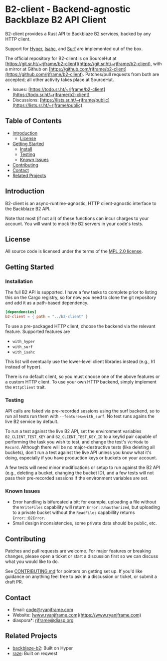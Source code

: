 # B2-client - Backend-agnostic Backblaze B2 API Client

B2-client provides a Rust API to Backblaze B2 services, backed by any HTTP
client.

Support for [Hyper](https://crates.io/crates/hyper),
[Isahc](https://crates.io/crates/isahc), and
[Surf](https://crates.io/crates/surf) are implemented out of the box.

The official repository for B2-client is on SourceHut at
[https://git.sr.ht/~rjframe/b2-client](https://git.sr.ht/~rjframe/b2-client),
with a mirror at Github on
[https://github.com/rjframe/b2-client](https://github.com/rjframe/b2-client).
Patches/pull requests from both are accepted; all other activity takes place at
SourceHut.

* Issues:
  [https://todo.sr.ht/~rjframe/b2-client](https://todo.sr.ht/~rjframe/b2-client)
* Discussions:
  [https://lists.sr.ht/~rjframe/public](https://lists.sr.ht/~rjframe/public)


## Table of Contents

* [Introduction](#introduction)
    * [License](#license)
* [Getting Started](#getting-started)
    * [Install](#installation)
    * [Testing](#testing)
    * [Known Issues](#known-issues)
* [Contributing](#contributing)
* [Contact](#contact)
* [Related Projects](#related-projects)


## Introduction

B2-client is an async-runtime-agnostic, HTTP client-agnostic interface to the
Backblaze B2 API.

Note that most (if not all) of these functions can incur charges to your
account. You will want to mock the B2 servers in your code's tests.


## License

All source code is licensed under the terms of the
[MPL 2.0 license](LICENSE.txt).


## Getting Started

### Installation

The full B2 API is supported. I have a few tasks to complete prior to listing
this on the Cargo registry, so for now you need to clone the git repository and
add it as a path-based dependency.

```toml
[dependencies]
b2-client = { path = "../b2-client" }
```

To use a pre-packaged HTTP client, choose the backend via the relevant feature.
Supported features are

* `with_hyper`
* `with_surf`
* `with_isahc`

This list will eventually use the lower-level client libraries instead (e.g., h1
instead of hyper).

There is no default client, so you must choose one of the above features or a
custom HTTP client. To use your own HTTP backend, simply implement the
`HttpClient` trait.


### Testing

API calls are faked via pre-recorded sessions using the surf backend, so to run
all tests run them with `--features=with_surf`. No test runs agains the live B2
service by default.

To run a test against the live B2 API, set the environment variables
`B2_CLIENT_TEST_KEY` and `B2_CLIENT_TEST_KEY_ID` to a key/id pair capable of
performing the task you wish to test, and change the test's `VcrMode` to
`Record`. Although there will be no major-destructive tests (like deleting all
buckets), don't run a test against the live API unless you know what it's doing,
especially if you have production keys or buckets on your account.

A few tests will need minor modifications or setup to run against the B2 API
(e.g., deleting a bucket, changing the bucket ID), and a few tests will not pass
their pre-recorded sessions if the environment variables are set.


### Known Issues

* Error handling is bifurcated a bit; for example, uploading a file without the
  `WriteFiles` capability will return `Error::Unauthorized`, but uploading to a
  private bucket without the `ReadFiles` capabillity returns `Error::B2Error`.
* Small design inconsistencies, some private data should be public, etc.


## Contributing

Patches and pull requests are welcome. For major features or breaking changes,
please open a ticket or start a discussion first so we can discuss what you
would like to do.

See [CONTRIBUTING.md](CONTRIBUTING.md) for pointers on getting set up. If you'd
like guidance on anything feel free to ask in a discussion or ticket, or submit
a draft PR.


## Contact

- Email: code@ryanjframe.com
- Website: [www.ryanjframe.com](https://www.ryanjframe.com)
- diaspora*: rjframe@diasp.org


## Related Projects

* [backblaze-b2](https://crates.io/crates/backblaze-b2): Built on Hyper
* [raze](https://crates.io/crates/raze): Built on reqwest

